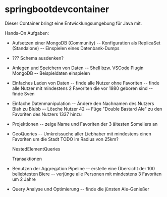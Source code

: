 # springbootdevcontainer

Dieser Container bringt eine Entwicklungsumgebung für Java mit.

Hands-On Aufgaben:

- Aufsetzen einer MongoDB (Community)
-- Konfiguration als ReplicaSet (Standalone)
-- Einspielen eines Datenbank-Dumps

- ??? Schema ausdenken?

- Anlegen und Speichern von Daten
-- Shell bzw. VSCode Plugin MongoDB
-- Beispieldaten einspielen

- Einfaches Laden von Daten​
-- finde alle Nutzer ohne Favoriten
-- finde alle Nutzer mit mindestens 2 Favoriten die vor 1980 geboren sind
-- finde Sven

- Einfache Datenmanipulation​
-- Ändere den Nachnamen des Nutzers Blah zu Blubb
-- Lösche Nutzer 42
-- Füge "Double Bastard Ale" zu den Favoriten des Nutzers 1337 hinzu


- Projektionen​
-- zeige Name und Favoriten der 3 ältesten Someliers an

- GeoQueries​
-- Umkreissuche aller Liebhaber mit mindestens einen Favoriten um die Stadt TODO im Radius von 25km?


    NestedElementQueries​

    Transaktionen​

- Benutzen der Aggregation Pipeline​
-- erstelle eine Übersicht der 100 beliebtesten Biere
-- verjünge alle Personen mit mindestens 3 Favoriten um 2 Jahre

- Query Analyse und Optimierung
-- finde die jünsten Ale-Genießer